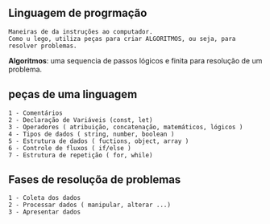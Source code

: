 ## Linguagem de progrmação

    Maneiras de da instruções ao computador.
    Como u lego, utiliza peças para criar ALGORITMOS, ou seja, para resolver problemas.


 **Algoritmos**: uma sequencia de passos lógicos e finita para resolução de um problema.


 ## peças de uma linguagem
  
    1 - Comentários
    2 - Declaração de Variáveis (const, let)
    3 - Operadores ( atribuição, concatenação, matemáticos, lógicos )
    4 - Tipos de dados ( string, number, boolean )
    5 - Estrutura de dados ( fuctions, object, array )
    6 - Controle de fluxos ( if/else )
    7 - Estrutura de repetição ( for, while)


## Fases de resoluçõa de problemas 

    1 - Coleta dos dados 
    2 - Processar dados ( manipular, alterar ...)
    3 - Apresentar dados